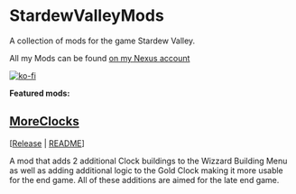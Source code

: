 # StardewValleyMods

A collection of mods for the game Stardew Valley.

All my Mods can be found [on my Nexus account](https://www.nexusmods.com/stardewvalley/users/3590100?tab=user+files)

[![ko-fi](https://www.ko-fi.com/img/githubbutton_sm.svg)](https://ko-fi.com/L3L61RYLE)

**Featured mods:**

## [MoreClocks](https://github.com/p-holodynski/StardewValleyMods/tree/main/MoreClocks)
[[Release](https://www.nexusmods.com/stardewvalley/mods/5005) | [README](https://github.com/ChroniclerCherry/stardew-valley-mods/blob/master/ShopTileFramework/README.md)]

A mod that adds 2 additional Clock buildings to the Wizzard Building Menu as well as adding additional logic to the Gold Clock making it more usable for the end game.
All of these additions are aimed for the late end game.
